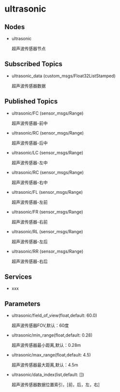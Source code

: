 # ultrasonic
## Nodes
- ultrasonic
  
  超声波传感器节点
## Subscribed Topics
- ultrasonic_data (custom_msgs/Float32ListStamped)

  超声波传感器数据
## Published Topics
- ultrasonic/FC (sensor_msgs/Range)

  超声波传感器-前中
- ultrasonic/RC (sensor_msgs/Range)

  超声波传感器-后中
- ultrasonic/LC (sensor_msgs/Range)

  超声波传感器-左中
- ultrasonic/RC (sensor_msgs/Range)

  超声波传感器-右中
- ultrasonic/FL (sensor_msgs/Range)

  超声波传感器-左前
- ultrasonic/FR (sensor_msgs/Range)

  超声波传感器-右前
- ultrasonic/RL (sensor_msgs/Range)

  超声波传感器-左后
- ultrasonic/RR (sensor_msgs/Range)

  超声波传感器-右后
## Services
- xxx

## Parameters
- ultrasonic/field_of_view(float,default: 60.0)
  
  超声波传感器FOV,默认：60度
- ultrasonic/min_range(float,default: 0.28)
  
  超声波传感器最小距离,默认：0.28m
- ultrasonic/max_range(float,default: 4.5)
  
  超声波传感器最大距离,默认：4.5m
- ultrasonic/data_index(list,default: [])
  
  超声波传感器数据位置索引，[前，后，左，右]


